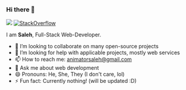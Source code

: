 ### Hi there 👋

![](https://komarev.com/ghpvc/?username=SirSaleh)
<a href="https://stackoverflow.com/users/10249156/sirsaleh" target="_blank">
<img alt="StackOverflow"
src="https://stackoverflow-badge.vercel.app/?userID=2454690" />
</a>

I am **Saleh**, Full-Stack Web-Developer.

- 👯 I’m looking to collaborate on many open-source projects
- 🤔 I’m looking for help with applicable projects, mostly web services
- 📫 How to reach me: animatorsaleh@gmail.com
- 💬 Ask me about web development
- 😄 Pronouns: He, She, They (I don't care, lol)
- ⚡ Fun fact: Currently nothing! (will be updated :D)

<!--
**SirSaleh/SirSaleh** is a ✨ _special_ ✨ repository because its `README.md` (this file) appears on your GitHub profile.

Here are some ideas to get you started:

- 🔭 I’m currently working on ...
- 🌱 I’m currently learning ...
- 👯 I’m looking to collaborate on ...
- 🤔 I’m looking for help with ...
- 💬 Ask me about ...
- 📫 How to reach me: ...
- 😄 Pronouns: ...
- ⚡ Fun fact: ...
-->
